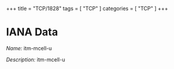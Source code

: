 +++
title = "TCP/1828"
tags = [ "TCP" ]
categories = [ "TCP" ]
+++

# IANA Data

_Name:_ itm-mcell-u

_Description:_ itm-mcell-u

